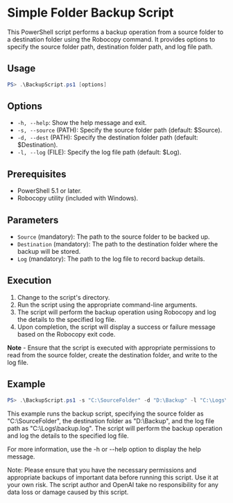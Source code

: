 # Simple Folder Backup Script

This PowerShell script performs a backup operation from a source folder to a destination folder using the Robocopy command. It provides options to specify the source folder path, destination folder path, and log file path.

## Usage

```powershell
PS> .\BackupScript.ps1 [options]
```

## Options

- `-h, --help`: Show the help message and exit.
- `-s, --source` (PATH): Specify the source folder path (default: $Source).
- `-d, --dest` (PATH): Specify the destination folder path (default: $Destination).
- `-l, --log` (FILE): Specify the log file path (default: $Log).

## Prerequisites

- PowerShell 5.1 or later.
- Robocopy utility (included with Windows).

## Parameters

- `Source` (mandatory): The path to the source folder to be backed up.
- `Destination` (mandatory): The path to the destination folder where the backup will be stored.
- `Log` (mandatory): The path to the log file to record backup details.

## Execution

1. Change to the script's directory.
2. Run the script using the appropriate command-line arguments.
3. The script will perform the backup operation using Robocopy and log the details to the specified log file.
4. Upon completion, the script will display a success or failure message based on the Robocopy exit code.

**Note** - Ensure that the script is executed with appropriate permissions to read from the source folder, create the destination folder, and write to the log file.

## Example


```powershell
PS> .\BackupScript.ps1 -s "C:\SourceFolder" -d "D:\Backup" -l "C:\Logs\backup.log"
```

This example runs the backup script, specifying the source folder as "C:\SourceFolder", the destination folder as "D:\Backup", and the log file path as "C:\Logs\backup.log". The script will perform the backup operation and log the details to the specified log file.

For more information, use the -h or --help option to display the help message.

Note: Please ensure that you have the necessary permissions and appropriate backups of important data before running this script. Use it at your own risk. The script author and OpenAI take no responsibility for any data loss or damage caused by this script.